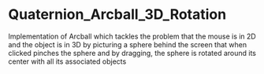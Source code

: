 # Quaternion_Arcball_3D_Rotation
Implementation of  Arcball which tackles the problem that the mouse is in 2D and the object is in 3D by picturing a sphere behind the screen that when clicked pinches the sphere and by dragging, the sphere is rotated around its center with all its associated objects
